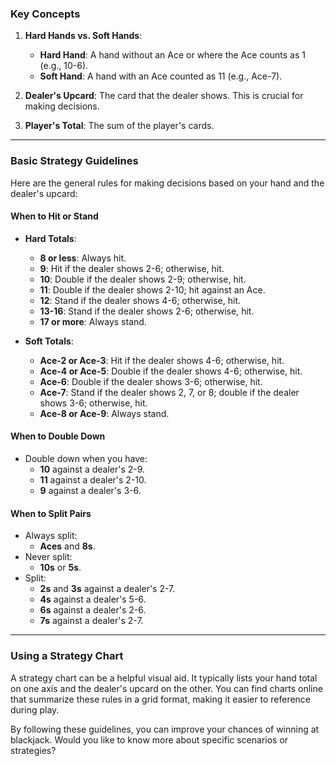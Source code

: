 ### Key Concepts

1. **Hard Hands vs. Soft Hands**:

   -  **Hard Hand**: A hand without an Ace or where the Ace counts as 1 (e.g., 10-6).
   -  **Soft Hand**: A hand with an Ace counted as 11 (e.g., Ace-7).

2. **Dealer's Upcard**: The card that the dealer shows. This is crucial for making decisions.

3. **Player's Total**: The sum of the player's cards.

<hr>

### Basic Strategy Guidelines

Here are the general rules for making decisions based on your hand and the dealer's upcard:

#### When to Hit or Stand

-  **Hard Totals**:

   -  **8 or less**: Always hit.
   -  **9**: Hit if the dealer shows 2-6; otherwise, hit.
   -  **10**: Double if the dealer shows 2-9; otherwise, hit.
   -  **11**: Double if the dealer shows 2-10; hit against an Ace.
   -  **12**: Stand if the dealer shows 4-6; otherwise, hit.
   -  **13-16**: Stand if the dealer shows 2-6; otherwise, hit.
   -  **17 or more**: Always stand.

-  **Soft Totals**:
   -  **Ace-2 or Ace-3**: Hit if the dealer shows 4-6; otherwise, hit.
   -  **Ace-4 or Ace-5**: Double if the dealer shows 4-6; otherwise, hit.
   -  **Ace-6**: Double if the dealer shows 3-6; otherwise, hit.
   -  **Ace-7**: Stand if the dealer shows 2, 7, or 8; double if the dealer shows 3-6; otherwise, hit.
   -  **Ace-8 or Ace-9**: Always stand.

#### When to Double Down

-  Double down when you have:
   -  **10** against a dealer's 2-9.
   -  **11** against a dealer's 2-10.
   -  **9** against a dealer's 3-6.

#### When to Split Pairs

-  Always split:
   -  **Aces** and **8s**.
-  Never split:
   -  **10s** or **5s**.
-  Split:
   -  **2s** and **3s** against a dealer's 2-7.
   -  **4s** against a dealer's 5-6.
   -  **6s** against a dealer's 2-6.
   -  **7s** against a dealer's 2-7.

<hr>

### Using a Strategy Chart

A strategy chart can be a helpful visual aid. It typically lists your hand total on one axis and the dealer's upcard on the other. You can find charts online that summarize these rules in a grid format, making it easier to reference during play.

By following these guidelines, you can improve your chances of winning at blackjack. Would you like to know more about specific scenarios or strategies?
